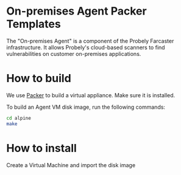 # On-premises Agent Packer Templates

The "On-premises Agent" is a component of the Probely Farcaster infrastructure.
It allows Probely's cloud-based scanners to find vulnerabilities on customer on-premises applications.

# How to build

We use [Packer](https://packer.io) to build a virtual appliance. Make sure it is installed.

To build an Agent VM disk image, run the following commands:

```bash
cd alpine
make
```

# How to install

Create a Virtual Machine and import the disk image
